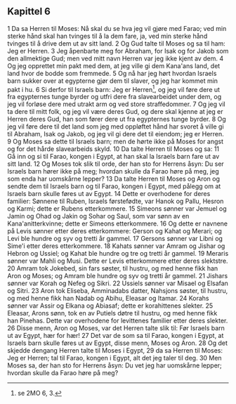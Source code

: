 ## Kapittel 6

1 Da sa Herren til Moses: Nå skal du se hva jeg vil gjøre med Farao; ved min sterke hånd skal han tvinges til å la dem fare, ja, ved min sterke hånd tvinges til å drive dem ut av sitt land.
2 Og Gud talte til Moses og sa til ham: Jeg er Herren.
3 Jeg åpenbarte meg for Abraham, for Isak og for Jakob som den allmektige Gud; men ved mitt navn Herren var jeg ikke kjent av dem.
4 Og jeg opprettet min pakt med dem, at jeg ville gi dem Kana'ans land, det land hvor de bodde som fremmede.
5 Og nå har jeg hørt hvordan Israels barn sukker over at egypterne gjør dem til slaver, og jeg har kommet min pakt i hu.
6 Si derfor til Israels barn: Jeg er Herren[^1], og jeg vil føre dere ut fra egypternes tunge byrder og utfri dere fra slavearbeidet under dem, og jeg vil forløse dere med utrakt arm og ved store straffedommer.
7 Og jeg vil ta dere til mitt folk, og jeg vil være deres Gud, og dere skal kjenne at jeg er Herren deres Gud, han som fører dere ut fra egypternes tunge byrder.
8 Og jeg vil føre dere til det land som jeg med oppløftet hånd har svoret å ville gi til Abraham, Isak og Jakob, og jeg vil gi dere det til eiendom; jeg er Herren.
9 Og Moses sa dette til Israels barn; men de hørte ikke på Moses for angst og for det hårde slavearbeids skyld.
10 Da talte Herren til Moses og sa:
11 Gå inn og si til Farao, kongen i Egypt, at han skal la Israels barn fare ut av sitt land.
12 Og Moses tok slik til orde, der han sto for Herrens åsyn: Du ser Israels barn hører ikke på meg; hvordan skulle da Farao høre på meg, jeg som enda har uomskårne lepper?
13 Da talte Herren til Moses og Aron og sendte dem til Israels barn og til Farao, kongen i Egypt, med pålegg om at Israels barn skulle føres ut av Egypt.
14 Dette er overhodene for deres familier: Sønnene til Ruben, Israels førstefødte, var Hanok og Pallu, Hesron og Karmi; dette er Rubens etterkommere.
15 Simeons sønner var Jemuel og Jamin og Ohad og Jakin og Sohar og Saul, som var sønn av en Kana'anitterkvinne; dette er Simeons etterkommere.
16 Og dette er navnene på Levis sønner etter deres etterkommere: Gerson og Kahat og Merari; og Levi ble hundre og syv og tretti år gammel.
17 Gersons sønner var Libni og Sime'i etter deres etterkommere.
18 Kahats sønner var Amram og Jishar og Hebron og Ussiel; og Kahat ble hundre og tre og tretti år gammel.
19 Meraris sønner var Mahli og Musi. Dette er Levis etterkommere etter deres slektstre.
20 Amram tok Jokebed, sin fars søster, til hustru, og med henne fikk han Aron og Moses; og Amram ble hundre og syv og tretti år gammel.
21 Jishars sønner var Korah og Nefeg og Sikri.
22 Ussiels sønner var Misael og Elsafan og Sitri.
23 Aron tok Eliseba, Amminadabs datter, Nahsjons søster, til hustru, og med henne fikk han Nadab og Abihu, Eleasar og Itamar.
24 Korahs sønner var Assir og Elkana og Abiasaf; dette er korahittenes slekter.
25 Eleasar, Arons sønn, tok en av Putiels døtre til hustru, og med henne fikk han Pinehas. Dette var overhodene for levittenes familier etter deres slekter.
26 Disse menn, Aron og Moses, var det Herren talte slik til: Før Israels barn ut av Egypt, hær for hær!
27 Det var de som sa til Farao, kongen i Egypt, at Israels barn skulle føres ut av Egypt, disse menn, Moses og Aron.
28 Og det skjedde dengang Herren talte til Moses i Egypt,
29 da sa Herren til Moses: Jeg er Herren; tal til Farao, kongen i Egypt, alt det jeg taler til deg.
30 Men Moses sa, der han sto for Herrens åsyn: Du vet jeg har uomskårne lepper; hvordan skulle da Farao høre på meg?

[^1]:  se 2MO 6, 3.
